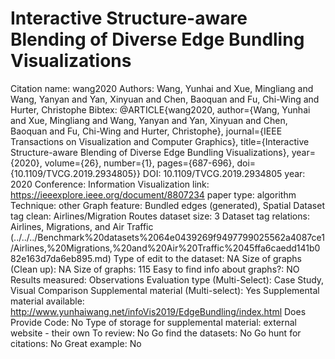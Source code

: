# Interactive Structure-aware Blending of Diverse Edge Bundling Visualizations

Citation name: wang2020
Authors: Wang, Yunhai and Xue, Mingliang and Wang, Yanyan and Yan, Xinyuan and Chen, Baoquan and Fu, Chi-Wing and Hurter, Christophe
Bibtex: @ARTICLE{wang2020,
author={Wang, Yunhai and Xue, Mingliang and Wang, Yanyan and Yan, Xinyuan and Chen, Baoquan and Fu, Chi-Wing and Hurter, Christophe},
journal={IEEE Transactions on Visualization and Computer Graphics},
title={Interactive Structure-aware Blending of Diverse Edge Bundling Visualizations},
year={2020},
volume={26},
number={1},
pages={687-696},
doi={10.1109/TVCG.2019.2934805}}
DOI: 10.1109/TVCG.2019.2934805
year: 2020
Conference: Information Visualization
link: https://ieeexplore.ieee.org/document/8807234
paper type: algorithm
Technique: other
Graph feature: Bundled edges (generated), Spatial
Dataset tag clean: Airlines/Migration Routes
dataset size: 3
Dataset tag relations: Airlines, Migrations, and Air Traffic (../../../Benchmark%20datasets%2064e0439269f9497799025562a4087ce1/Airlines,%20Migrations,%20and%20Air%20Traffic%2045ffa6caedd141b082e163d7da6eb895.md)
Type of edit to the dataset: NA
Size of graphs (Clean up): NA
Size of graphs: 115
Easy to find info about graphs?: NO
Results measured: Observations
Evaluation type (Multi-Select): Case Study, Visual Comparison
Supplemental material (Multi-select): Yes
Supplemental material available: http://www.yunhaiwang.net/infoVis2019/EdgeBundling/index.html
Does Provide Code: No
Type of storage for supplemental material: external website - their own
To review: No
Go find the datasets: No
Go hunt for citations: No
Great example: No